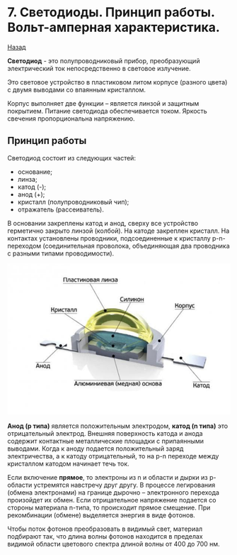 # 7. Светодиоды. Принцип работы. Вольт-амперная характеристика.

[Назад](EISX.md)

**Светодиод** - это полупроводниковый прибор, преобразующий электрический ток непосредственно в световое излучение.

Это световое устройство в пластиковом литом корпусе (разного цвета) с двумя выводами со впаянным кристаллом. 

Корпус выполняет две функции – является линзой и защитным покрытием. Питание светодиода обеспечивается током. Яркость свечения пропорциональна напряжению.

## Принцип работы

Светодиод состоит из следующих частей: 
- основание; 
- линза; 
- катод (-); 
- анод (+); 
- кристалл (полупроводниковый чип); 
- отражатель (рассеиватель). 

В основании закреплены катод и анод, сверху все устройство герметично закрыто линзой (колбой). На катоде закреплен кристалл. На контактах установлены проводники, подсоединенные к кристаллу p-n-переходом (соединительная проволока, объединяющая два проводника с разными типами проводимости).

![](images/10.jpg)

**Анод (p типа)** является положительным электродом, **катод (n типа)** это отрицательный электрод. Внешняя поверхность катода и анода содержит контактные металлические площадки с припаянными выводами. Когда к аноду подается положительный заряд электричества, а к катоду отрицательный, то на р-n переходе между кристаллом катодом начинает течь ток.

Если включение **прямое**, то электроны из n и области и дырки из p-области устремятся навстречу друг другу. В процессе легирования (обмена электронами) на границе дырочно – электронного перехода произойдет их обмен. Если отрицательное напряжение подается со стороны материала n-типа, то происходит прямое смещение. При рекомбинации (обмене) выделяется энергия в виде фотонов.

Чтобы поток фотонов преобразовать в видимый свет, материал подбирают так, что длина волны фотонов находится в пределах видимой области цветового спектра длиной волны от 400 до 700 нм.
